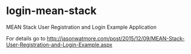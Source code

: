 # login-mean-stack
MEAN Stack User Registration and Login Example Application

For details go to http://jasonwatmore.com/post/2015/12/09/MEAN-Stack-User-Registration-and-Login-Example.aspx